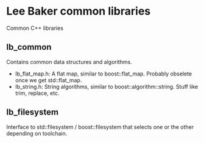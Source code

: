 # Lee Baker common libraries
Common C++ libraries

## lb_common
Contains common data structures and algorithms.

* lb_flat_map.h: A flat map, similar to boost::flat_map. Probably obselete once we get std::flat_map.
* lb_string.h: String algorithms, similar to boost::algorithm::string. Stuff like trim, replace, etc.

## lb_filesystem
Interface to std::filesystem / boost::filesystem that selects one or the other depending on toolchain.
